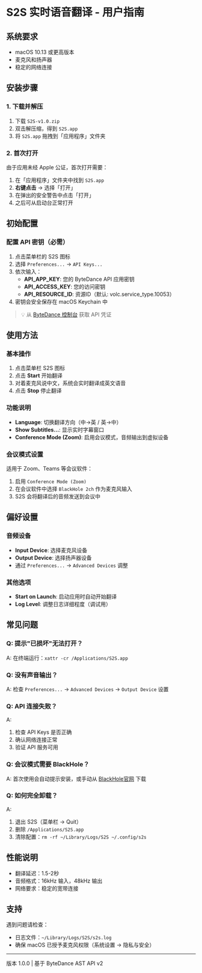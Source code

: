 # S2S 实时语音翻译 - 用户指南

## 系统要求
- macOS 10.13 或更高版本
- 麦克风和扬声器
- 稳定的网络连接

## 安装步骤

### 1. 下载并解压
1. 下载 `S2S-v1.0.zip` 
2. 双击解压缩，得到 `S2S.app`
3. 将 `S2S.app` 拖拽到「应用程序」文件夹

### 2. 首次打开
由于应用未经 Apple 公证，首次打开需要：
1. 在「应用程序」文件夹中找到 `S2S.app`
2. **右键点击** → 选择「打开」
3. 在弹出的安全警告中点击「打开」
4. 之后可从启动台正常打开

## 初始配置

### 配置 API 密钥（必需）
1. 点击菜单栏的 S2S 图标
2. 选择 `Preferences...` → `API Keys...`
3. 依次输入：
   - **API_APP_KEY**: 您的 ByteDance API 应用密钥
   - **API_ACCESS_KEY**: 您的访问密钥
   - **API_RESOURCE_ID**: 资源ID（默认: volc.service_type.10053）
4. 密钥会安全保存在 macOS Keychain 中

> 💡 从 [ByteDance 控制台](https://console.volcengine.com/) 获取 API 凭证

## 使用方法

### 基本操作
1. 点击菜单栏 S2S 图标
2. 点击 **Start** 开始翻译
3. 对着麦克风说中文，系统会实时翻译成英文语音
4. 点击 **Stop** 停止翻译

### 功能说明
- **Language**: 切换翻译方向（中→英 / 英→中）
- **Show Subtitles...**: 显示实时字幕窗口
- **Conference Mode (Zoom)**: 启用会议模式，音频输出到虚拟设备

### 会议模式设置
适用于 Zoom、Teams 等会议软件：
1. 启用 `Conference Mode (Zoom)`
2. 在会议软件中选择 `BlackHole 2ch` 作为麦克风输入
3. S2S 会将翻译后的音频发送到会议中

## 偏好设置

### 音频设备
- **Input Device**: 选择麦克风设备
- **Output Device**: 选择扬声器设备
- 通过 `Preferences...` → `Advanced Devices` 调整

### 其他选项
- **Start on Launch**: 启动应用时自动开始翻译
- **Log Level**: 调整日志详细程度（调试用）

## 常见问题

### Q: 提示"已损坏"无法打开？
A: 在终端运行：`xattr -cr /Applications/S2S.app`

### Q: 没有声音输出？
A: 检查 `Preferences...` → `Advanced Devices` → `Output Device` 设置

### Q: API 连接失败？
A: 
1. 检查 API Keys 是否正确
2. 确认网络连接正常
3. 验证 API 服务可用

### Q: 会议模式需要 BlackHole？
A: 首次使用会自动提示安装，或手动从 [BlackHole官网](https://existential.audio/blackhole/) 下载

### Q: 如何完全卸载？
A: 
1. 退出 S2S（菜单栏 → Quit）
2. 删除 `/Applications/S2S.app`
3. 清除配置：`rm -rf ~/Library/Logs/S2S ~/.config/s2s`

## 性能说明
- 翻译延迟：1.5-2秒
- 音频格式：16kHz 输入，48kHz 输出
- 网络要求：稳定的宽带连接

## 支持
遇到问题请检查：
- 日志文件：`~/Library/Logs/S2S/s2s.log`
- 确保 macOS 已授予麦克风权限（系统设置 → 隐私与安全）

---
版本 1.0.0 | 基于 ByteDance AST API v2